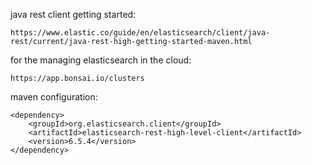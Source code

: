 java rest client getting started:
```
https://www.elastic.co/guide/en/elasticsearch/client/java-rest/current/java-rest-high-getting-started-maven.html
```
for the managing elasticsearch in the cloud: 
```
https://app.bonsai.io/clusters
```
maven configuration:
```
<dependency>
    <groupId>org.elasticsearch.client</groupId>
    <artifactId>elasticsearch-rest-high-level-client</artifactId>
    <version>6.5.4</version>
</dependency>
```
